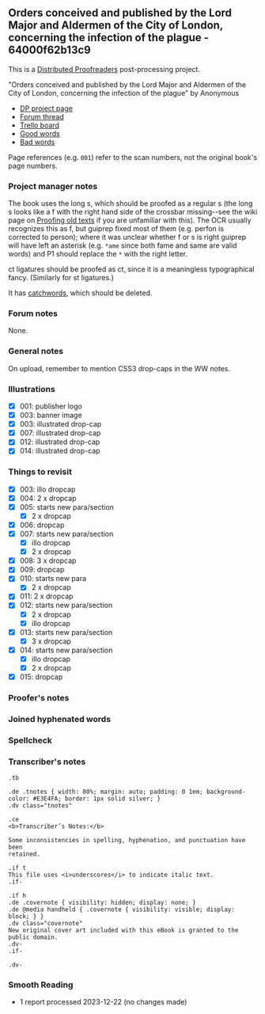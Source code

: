 ## Orders conceived and published by the Lord Major and Aldermen of the City of London, concerning the infection of the plague - 64000f62b13c9 ##

This is a [Distributed Proofreaders](http://www.pgdp.net/) post-processing project.

"Orders conceived and published by the Lord Major and Aldermen of the City of London, concerning the infection of the plague" by Anonymous

- [DP project page](http://www.pgdp.net/c/project.php?id=projectID64000f62b13c9)
- [Forum thread](https://www.pgdp.net/phpBB3/viewtopic.php?t=79104)
- [Trello board](https://trello.com/b/bf1q5qxO/dp-orders-conceived-and-published-by-the-lord-major-and-aldermen-of-the-city-of-london-concerning-the-infection-of-the-plague)
- [Good words](good_words.txt)
- [Bad words](bad_words.txt)

Page references (e.g. `001`) refer to the scan numbers, not the original book's
page numbers.

### Project manager notes ###

The book uses the long s, which should be proofed as a regular s (the long s
looks like a f with the right hand side of the crossbar missing--see the wiki
page on [Proofing old texts][1] if you are unfamiliar with this). The OCR
usually recognizes this as f, but guiprep fixed most of them (e.g. perfon is
corrected to person); where it was unclear whether f or s is right guiprep will
have left an asterisk (e.g. `*ame` since both fame and same are valid words)
and P1 should replace the `*` with the right letter.

[1]: https://www.pgdp.net/wiki/Proofing_old_texts

ct ligatures should be proofed as ct, since it is a meaningless typographical
fancy. (Similarly for st ligatures.)

It has [catchwords][2], which should be deleted.

[2]: https://www.pgdp.net/c/faq/proofreading_guidelines.php#next_word

### Forum notes ###

None.

### General notes ###

On upload, remember to mention CSS3 drop-caps in the WW notes.

### Illustrations ###

- [x] 001: publisher logo
- [x] 003: banner image
- [x] 003: illustrated drop-cap
- [x] 007: illustrated drop-cap
- [x] 012: illustrated drop-cap
- [x] 014: illustrated drop-cap

### Things to revisit ###

- [x] 003: illo dropcap
- [x] 004: 2 x dropcap
- [x] 005: starts new para/section
    - [x] 2 x dropcap
- [x] 006: dropcap
- [x] 007: starts new para/section
    - [x] illo dropcap
    - [x] 2 x dropcap
- [x] 008: 3 x dropcap
- [x] 009: dropcap
- [x] 010: starts new para
    - [x] 2 x dropcap
- [x] 011: 2 x dropcap
- [x] 012: starts new para/section
    - [x] 2 x dropcap
    - [x] illo dropcap
- [x] 013: starts new para/section
    - [x] 3 x dropcap
- [x] 014: starts new para/section
    - [x] illo dropcap
    - [x] 2 x dropcap
- [x] 015: dropcap

### Proofer's notes ###

### Joined hyphenated words ###

### Spellcheck ###

### Transcriber's notes ###

```
.tb

.de .tnotes { width: 80%; margin: auto; padding: 0 1em; background-color: #E3E4FA; border: 1px solid silver; }
.dv class="tnotes"

.ce
<b>Transcriber’s Notes:</b>

Some inconsistencies in spelling, hyphenation, and punctuation have been
retained.

.if t
This file uses <i>underscores</i> to indicate italic text.
.if-

.if h
.de .covernote { visibility: hidden; display: none; }
.de @media handheld { .covernote { visibility: visible; display: block; } }
.dv class="covernote"
New original cover art included with this eBook is granted to the public domain.
.dv-
.if-

.dv-
```

### Smooth Reading ###

- 1 report processed 2023-12-22 (no changes made)
